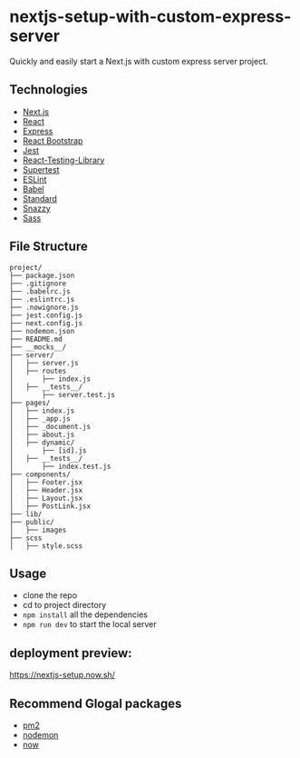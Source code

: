 # nextjs-setup-with-custom-express-server

Quickly and easily start a Next.js with custom express server project.

## Technologies

- [Next.js](https://nextjs.org/)
- [React](https://reactjs.org/)
- [Express](https://expressjs.com/)
- [React Bootstrap](https://react-bootstrap.github.io/)
- [Jest](https://jestjs.io/)
- [React-Testing-Library](https://testing-library.com)
- [Supertest](https://github.com/visionmedia/supertest#readme)
- [ESLint](https://eslint.org/)
- [Babel](https://babeljs.io/)
- [Standard](https://standardjs.com/)
- [Snazzy](https://github.com/standard/snazzy)
- [Sass](https://github.com/sass/dart-sass)

## File Structure

```
project/
├── package.json
├── .gitignore
├── .babelrc.js
├── .eslintrc.js
├── .nowignore.js
├── jest.config.js
├── next.config.js
├── nodemon.json
├── README.md
├── __mocks__/
├── server/
│   ├── server.js
│   ├── routes
│       ├── index.js
│   ├── __tests__/
│       ├── server.test.js
├── pages/
│   ├── index.js
│   ├── _app.js
│   ├── _document.js
│   ├── about.js
│   ├── dynamic/
│       ├── [id].js
│   ├── __tests__/
│       ├── index.test.js
├── components/
│   ├── Footer.jsx
│   ├── Header.jsx
│   ├── Layout.jsx
│   ├── PostLink.jsx
├── lib/
├── public/
│   ├── images
├── scss
│   ├── style.scss
```

## Usage


- clone the repo
- cd to project directory
- ```npm install``` all the dependencies
- ```npm run dev``` to start the local server

## deployment preview:
https://nextjs-setup.now.sh/

## Recommend Glogal packages 
- [pm2](https://www.npmjs.com/package/pm2)
- [nodemon](https://www.npmjs.com/package/nodemon)
- [now](https://www.npmjs.com/package/now)
